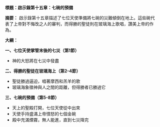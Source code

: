 **標題：啟示錄第十五章：七碗的預備**

**摘要：**
啟示錄第十五章描述了七位天使準備將七碗的災難傾倒在地上。這些碗代表了上帝對不悔改之人的審判，而得勝的聖徒則在玻璃海上歌唱，讚美上帝的作為。

**大綱：**

**一、七位天使掌管末後的七災（第1節）**
* 神的大怒將在七災中發盡

**二、得勝的聖徒在玻璃海上（第2-4節）**
* 聖徒勝過逼迫，唱著摩西和羔羊的歌
* 玻璃海象徵神與人之間的距離，但得勝者已勝過它

**三、七碗的預備（第5-8節）**
* 天上的聖殿打開，七位天使從中出來
* 天使手持盛滿上帝憤怒的七個金碗
* 殿中充滿煙霧，無人能進，直到七災降完